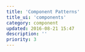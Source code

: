 ```yaml
---
title: 'Component Patterns'
title_ui: 'components'
category: component
updated: 2016-08-21 15:47
description: ''
priority: 3
---
```

